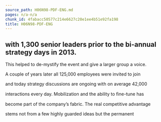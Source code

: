 ```yaml
---
source_path: H06N98-PDF-ENG.md
pages: n/a-n/a
chunk_id: 4fabacc50577c214e6627c20e1ee4b51e92fa198
title: H06N98-PDF-ENG
---
```

## with 1,300 senior leaders prior to the bi-annual strategy days in 2013.

This helped to de-mystify the event and give a larger group a voice.

A couple of years later all 125,000 employees were invited to join

and today strategy discussions are ongoing with on average 42,000

interactions every day. Mobilization and the ability to ﬁne-tune has

become part of the company’s fabric. The real competitive advantage

stems not from a few highly guarded ideas but the permanent

